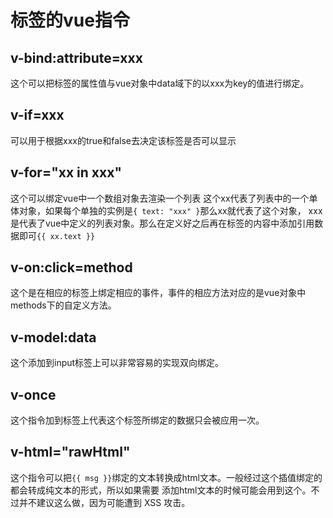 # 标签的vue指令
## v-bind:attribute=xxx
  这个可以把标签的属性值与vue对象中data域下的以xxx为key的值进行绑定。
## v-if=xxx
  可以用于根据xxx的true和false去决定该标签是否可以显示
## v-for="xx in xxx"
  这个可以绑定vue中一个数组对象去渲染一个列表
  这个xx代表了列表中的一个单体对象，如果每个单独的实例是`{ text: "xxx" }`那么xx就代表了这个对象，
  xxx是代表了vue中定义的列表对象。那么在定义好之后再在标签的内容中添加引用数据即可`{{ xx.text }}`
## v-on:click=method
  这个是在相应的标签上绑定相应的事件，事件的相应方法对应的是vue对象中methods下的自定义方法。
## v-model:data
  这个添加到input标签上可以非常容易的实现双向绑定。
## v-once
  这个指令加到标签上代表这个标签所绑定的数据只会被应用一次。
## v-html="rawHtml"
  这个指令可以把`{{ msg }}`绑定的文本转换成html文本。一般经过这个插值绑定的都会转成纯文本的形式，所以如果需要
  添加html文本的时候可能会用到这个。不过并不建议这么做，因为可能遭到 XSS 攻击。